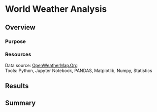 # World Weather Analysis 

## Overview

### Purpose
  

### Resources
Data source: [OpenWeatherMap.Org](https://openweathermap.org/)
<br>Tools: Python, Jupyter Notebook, PANDAS, Matplotlib, Numpy, Statistics
<br>


## Results


## Summary
